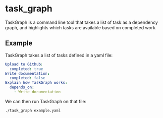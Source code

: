 # task_graph

TaskGraph is a command line tool that takes a list of task as a dependency graph,
and highlights which tasks are available based on completed work.

## Example

TaskGraph takes a list of tasks defined in a yaml file:

```yaml
Upload to Github:
  completed: true
Write documentation:
  completed: false
Explain how TaskGraph works:
  depends_on:
    - Write documentation
```

We can then run TaskGraph on that file:

```
./task_graph example.yaml
```

<!-- Add picture showing output -->
